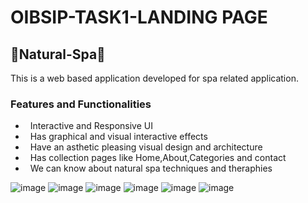# OIBSIP-TASK1-LANDING PAGE

## 🌺Natural-Spa🌺
This is a web based application developed for spa related application.<br/>


### Features and Functionalities
- &nbsp; Interactive and Responsive UI
- &nbsp; Has graphical and visual interactive effects
- &nbsp; Have an asthetic pleasing visual design and architecture
- &nbsp; Has collection pages like Home,About,Categories and contact
- &nbsp; We can know about natural spa techniques and theraphies

![image](https://user-images.githubusercontent.com/113594322/222771159-745f8638-a0f7-4a54-9811-9682a850f043.png)
![image](https://user-images.githubusercontent.com/113594322/222771399-6e4af705-6c05-489f-86ce-a34796b165e7.png)
![image](https://user-images.githubusercontent.com/113594322/222771554-1807d9e9-c36d-474f-bc1c-ea205197b80f.png)
![image](https://user-images.githubusercontent.com/113594322/222771640-3774a6d5-885c-4920-abc9-45cf6a6be613.png)
![image](https://user-images.githubusercontent.com/113594322/222771787-730385bf-9a91-4a33-ba04-d695708ec3d2.png)
![image](https://user-images.githubusercontent.com/113594322/222771913-6e61d78f-104f-4156-8e69-5ab851362cbd.png)
